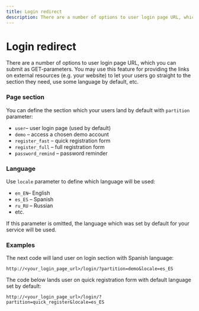 ```yaml
---
title: Login redirect
description: There are a number of options to user login page URL, which you can submit as GET-parameters. You may use this feature for providing the links on external resources (e.g. your website) to let your users go straight to the section they need, use some language by default, etc.
---
```


# Login redirect

There are a number of options to user login page URL, which you can submit as GET-parameters.
You may use this feature for providing the links on external resources (e.g. your website) 
to let your users go straight to the section they need, use some language by default, etc.


### Page section

You can define the section which your users land by default with `partition` parameter:

*   `user`– user login page (used by default)
*   `demo` – access a chosen demo account
*   `register_fast` – quick registration form
*   `register_full` – full registration form
*   `password_remind` – password reminder


### Language

Use `locale` parameter to define which language will be used:

*   `en_EN`– English
*   `es_ES` – Spanish
*   `ru_RU` – Russian
*   etc.

If this parameter is omitted, the language which was set by default for your service will be used.


### Examples

The next code will land user on login section with Spanish language:

    http://<your_login_page_url>/login/?partition=demo&locale=es_ES

The code below lands user on quick registration form with default language set by default:

    http://<your_login_page_url>/login/?partition=quick_register&locale=es_ES
